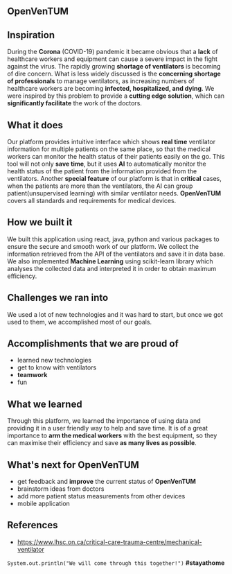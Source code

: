 ## **OpenVenTUM**
## Inspiration
During the **Corona** (COVID-19) pandemic it became obvious that a **lack** of healthcare workers and equipment can cause a severe impact in the fight against the virus. The rapidly growing **shortage of ventilators** is becoming of dire concern. What is less widely discussed is the **concerning shortage of professionals** to manage ventilators, as increasing numbers of healthcare workers are becoming **infected, hospitalized, and dying**. We were inspired by this problem to provide a **cutting edge solution**, which can **significantly facilitate** the work of the doctors.

## What it does
Our platform provides intuitive interface which shows **real time** ventilator information for multiple patients on the same place, so that the medical workers can monitor the health status of their patients easily on the go. This tool will not only **save time**, but it uses **AI** to automatically monitor the health status of the patient from the information provided from the ventilators. Another **special feature** of our platform is that in **critical** cases, when the patients are more than the ventilators, the AI can group patient(unsupervised learning) with similar ventilator needs. **OpenVenTUM** covers all standards and requirements for medical devices.

## How we built it
We built this application using react, java, python and various packages to ensure the secure and smooth work of our platform. We collect the information retrieved from the API of the ventilators and save it in data base.  We also implemented **Machine Learning** using scikit-learn library which analyses the collected data and interpreted it in order to obtain maximum efficiency.

## Challenges we ran into
We used a lot of new technologies and it was hard to start, but once we got used to them, we accomplished most of our goals.

## Accomplishments that we are proud of
- learned new technologies
- get to know with ventilators
- **teamwork**
- fun

## What we learned
Through this platform, we learned the importance of using data and providing it in a user friendly way to help and save time. It is of a great importance to **arm the medical workers** with the best equipment, so they can maximise their efficiency and save **as many lives as possible**. 

## What's next for OpenVenTUM
- get feedback and **improve** the current status of **OpenVenTUM**
- brainstorm ideas from doctors
- add more patient status measurements from other devices
- mobile application

## References
- https://www.lhsc.on.ca/critical-care-trauma-centre/mechanical-ventilator

```System.out.println("We will come through this together!")```  **#stayathome**
